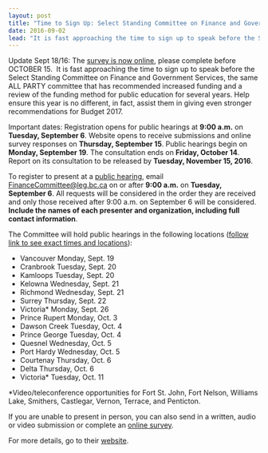 ```yaml
---
layout: post
title: "Time to Sign Up: Select Standing Committee on Finance and Government Services"
date: 2016-09-02
lead: "It is fast approaching the time to sign up to speak before the Select Standing Committee on Finance and Government Services, the same ALL PARTY committee that has recommended increased funding and a review of the funding method for public education for several years."
---
```


Update Sept 18/16: The [survey is now online](https://www.leg.bc.ca/Pages/BCLASS-Legacy.aspx#https%3A%2F%2Fwww2.leg.bc.ca%2Fcmt%2Ffinance%2Fsurvey.asp), please complete before OCTOBER 15.
​
It is fast approaching the time to sign up to speak before the Select Standing Committee on Finance and Government Services, the same ALL PARTY committee that has recommended increased funding and a review of the funding method for public education for several years. Help ensure this year is no different, in fact, assist them in giving even stronger recommendations for Budget 2017.

Important dates:
Registration opens for public hearings at **9:00 a.m.** on **Tuesday, September 6**.
Website opens to receive submissions and online survey responses on **Thursday, September 15**.
Public hearings begin on **Monday, September 19**.
The consultation ends on **Friday, October 14**.
Report on its consultation to be released by **Tuesday, November 15, 2016**.

​To register to present at a [public hearing](https://www.leg.bc.ca/parliamentary-business/committees/40thparliament-5thsession-fgs/calendar), email [FinanceCommittee@leg.bc.ca](mailto:FinanceCommittee@leg.bc.ca) on or after **9:00 a.m.** on **Tuesday, September 6**. All requests will be considered in the order they are received and only those received after 9:00 a.m. on September 6 will be considered. **Include the names of each presenter and organization, including full contact information**.

The Committee will hold public hearings in the following locations ([follow link to see exact times and locations](https://www.leg.bc.ca/parliamentary-business/committees/40thparliament-5thsession-fgs/calendar)):
* Vancouver         Monday, Sept. 19
* Cranbrook         Tuesday, Sept. 20
* Kamloops          Tuesday, Sept. 20
* Kelowna             Wednesday, Sept. 21
* Richmond          Wednesday, Sept. 21
* Surrey                Thursday, Sept. 22
* Victoria*             Monday, Sept. 26
* Prince Rupert     Monday, Oct. 3
* Dawson Creek    Tuesday, Oct. 4
* Prince George    Tuesday, Oct. 4
* Quesnel             Wednesday, Oct. 5
* Port Hardy         Wednesday, Oct. 5
* Courtenay          Thursday, Oct. 6
* Delta                  Thursday, Oct. 6
* Victoria*             Tuesday, Oct. 11

*Video/teleconference opportunities for Fort St. John, Fort Nelson, Williams Lake, Smithers, Castlegar, Vernon, Terrace, and Penticton.

If you are unable to present in person, you can also send in a written, audio or video submission or complete an [online survey](https://www.leg.bc.ca/Pages/BCLASS-Legacy.aspx#https%3A%2F%2Fwww2.leg.bc.ca%2Fcmt%2Ffinance%2Fsurvey.asp).

For more details, go to their [website](https://www.leg.bc.ca/parliamentary-business/committees/40thParliament-5thSession-fgs).
